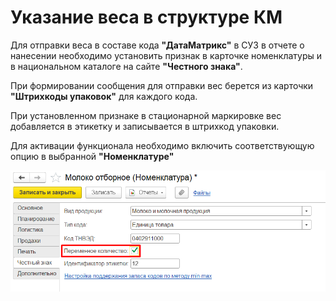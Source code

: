 # Указание веса в структуре КМ

Для отправки веса в составе кода **"ДатаМатрикс"** в СУЗ в отчете о нанесении необходимо установить признак в карточке номенклатуры и в национальном каталоге на сайте **"Честного знака"**. 

При формировании сообщения для отправки вес берется из карточки **"Штрихкоды упаковок"** для каждого кода. 

При установленном признаке в стационарной маркировке вес добавляется в этикетку и записывается в штрихкод упаковки.

Для активации функционала необходимо включить соответствующую опцию в выбранной **"Номенклатуре"**

[![17_02_22][17_02_22]][17_02_22]

[17_02_22]: SpecifyingWeightKM.assets/17_02_22.png
